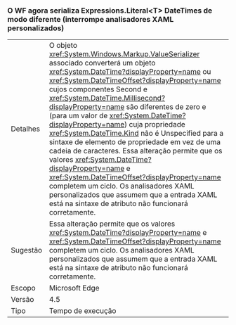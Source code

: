 ### <a name="wf-serializes-expressionsliterallttgt-datetimes-differently-now-breaks-custom-xaml-parsers"></a>O WF agora serializa Expressions.Literal&lt;T&gt; DateTimes de modo diferente (interrompe analisadores XAML personalizados)

|   |   |
|---|---|
|Detalhes|O objeto <xref:System.Windows.Markup.ValueSerializer> associado converterá um objeto <xref:System.DateTime?displayProperty=name> ou <xref:System.DateTimeOffset?displayProperty=name> cujos componentes Second e <xref:System.DateTime.Millisecond?displayProperty=name> são diferentes de zero e (para um valor de <xref:System.DateTime?displayProperty=name>) cuja propriedade <xref:System.DateTime.Kind> não é Unspecified para a sintaxe de elemento de propriedade em vez de uma cadeia de caracteres. Essa alteração permite que os valores <xref:System.DateTime?displayProperty=name> e <xref:System.DateTimeOffset?displayProperty=name> completem um ciclo. Os analisadores XAML personalizados que assumem que a entrada XAML está na sintaxe de atributo não funcionará corretamente.|
|Sugestão|Essa alteração permite que os valores <xref:System.DateTime?displayProperty=name> e <xref:System.DateTimeOffset?displayProperty=name> completem um ciclo. Os analisadores XAML personalizados que assumem que a entrada XAML está na sintaxe de atributo não funcionará corretamente.|
|Escopo|Microsoft Edge|
|Versão|4.5|
|Tipo|Tempo de execução|

